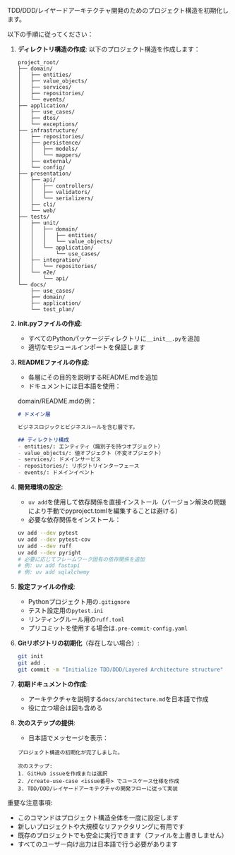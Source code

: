 TDD/DDD/レイヤードアーキテクチャ開発のためのプロジェクト構造を初期化します。

以下の手順に従ってください：

1. **ディレクトリ構造の作成**:
   以下のプロジェクト構造を作成します：
   ```
   project_root/
   ├── domain/
   │   ├── entities/
   │   ├── value_objects/
   │   ├── services/
   │   ├── repositories/
   │   └── events/
   ├── application/
   │   ├── use_cases/
   │   ├── dtos/
   │   └── exceptions/
   ├── infrastructure/
   │   ├── repositories/
   │   ├── persistence/
   │   │   ├── models/
   │   │   └── mappers/
   │   ├── external/
   │   └── config/
   ├── presentation/
   │   ├── api/
   │   │   ├── controllers/
   │   │   ├── validators/
   │   │   └── serializers/
   │   ├── cli/
   │   └── web/
   ├── tests/
   │   ├── unit/
   │   │   ├── domain/
   │   │   │   ├── entities/
   │   │   │   └── value_objects/
   │   │   └── application/
   │   │       └── use_cases/
   │   ├── integration/
   │   │   └── repositories/
   │   └── e2e/
   │       └── api/
   └── docs/
       ├── use_cases/
       ├── domain/
       ├── application/
       └── test_plan/
   ```

2. **__init__.pyファイルの作成**:
   - すべてのPythonパッケージディレクトリに`__init__.py`を追加
   - 適切なモジュールインポートを保証します

3. **READMEファイルの作成**:
   - 各層にその目的を説明するREADME.mdを追加
   - ドキュメントには日本語を使用：
   
   domain/README.mdの例：
   ```markdown
   # ドメイン層
   
   ビジネスロジックとビジネスルールを含む層です。
   
   ## ディレクトリ構成
   - entities/: エンティティ（識別子を持つオブジェクト）
   - value_objects/: 値オブジェクト（不変オブジェクト）
   - services/: ドメインサービス
   - repositories/: リポジトリインターフェース
   - events/: ドメインイベント
   ```

4. **開発環境の設定**:
   - `uv add`を使用して依存関係を直接インストール（バージョン解決の問題により手動でpyproject.tomlを編集することは避ける）
   - 必要な依存関係をインストール：
   ```bash
   uv add --dev pytest
   uv add --dev pytest-cov
   uv add --dev ruff
   uv add --dev pyright
   # 必要に応じてフレームワーク固有の依存関係を追加
   # 例: uv add fastapi
   # 例: uv add sqlalchemy
   ```

5. **設定ファイルの作成**:
   - Pythonプロジェクト用の`.gitignore`
   - テスト設定用の`pytest.ini`
   - リンティングルール用の`ruff.toml`
   - プリコミットを使用する場合は`.pre-commit-config.yaml`

6. **Gitリポジトリの初期化**（存在しない場合）:
   ```bash
   git init
   git add .
   git commit -m "Initialize TDD/DDD/Layered Architecture structure"
   ```

7. **初期ドキュメントの作成**:
   - アーキテクチャを説明する`docs/architecture.md`を日本語で作成
   - 役に立つ場合は図も含める

8. **次のステップの提供**:
   - 日本語でメッセージを表示：
   ```
   プロジェクト構造の初期化が完了しました。
   
   次のステップ:
   1. GitHub issueを作成または選択
   2. /create-use-case <issue番号> でユースケース仕様を作成
   3. TDD/DDD/レイヤードアーキテクチャの開発フローに従って実装
   ```

重要な注意事項:
- このコマンドはプロジェクト構造全体を一度に設定します
- 新しいプロジェクトや大規模なリファクタリングに有用です
- 既存のプロジェクトでも安全に実行できます（ファイルを上書きしません）
- すべてのユーザー向け出力は日本語で行う必要があります